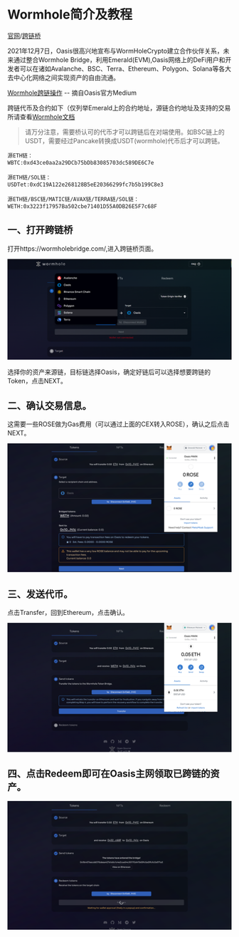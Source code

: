 # Wormhole简介及教程

[官网](https://wormholebridge.com/)/[跨链桥](https://portalbridge.com/#/transfer)

2021年12月7日，Oasis很高兴地宣布与WormHoleCrypto建立合作伙伴关系，未来通过整合Wormhole Bridge，利用Emerald(EVM),Oasis网络上的DeFi用户和开发者可以在诸如Avalanche、BSC、Terra、Ethereum、Polygon、Solana等各大去中心化网络之间实现资产的自由流通。

[Wormhole跨链操作](https://medium.com/@OasisNetworkCN/yuzuswap%E6%93%8D%E4%BD%9C%E6%95%99%E7%A8%8B-oasis%E7%94%9F%E6%80%81%E9%A6%96%E4%B8%AAdex%E4%B8%8A%E7%BA%BF-%E8%B5%A2%E5%8F%96%E4%B8%B0%E5%AF%8C%E5%A5%96%E5%8A%B1-9cb5fbbfe112) -- 摘自Oasis官方Medium

跨链代币及合约如下（仅列举Emerald上的合约地址，源链合约地址及支持的交易所请查看[Wormhole文档](https://docs.wormhole.com/wormhole/overview-liquid-markets#target-chain-oasis)

> 请万分注意，需要桥认可的代币才可以跨链后在对端使用。如BSC链上的USDT，需要经过Pancake转换成USDT(wormhole)代币后才可以跨链。

```
源ETH链：
WBTC:0xd43ce0aa2a29DCb75bDb83085703dc589DE6C7e

源ETH链/SOL链：
USDTet:0xdC19A122e268128B5eE20366299fc7b5b199C8e3

源ETH链/BSC链/MATIC链/AVAX链/TERRA链/SOL链：
WETH:0x3223f17957Ba502cbe71401D55A0DB26E5F7c68F

```

## 一、打开跨链桥

打开https://wormholebridge.com/,进入跨链桥页面。

![img](./wormholebridge跨链操作1.png)

选择你的资产来源链，目标链选择Oasis，确定好链后可以选择想要跨链的Token，点击NEXT。

## 二、确认交易信息。

这需要一些ROSE做为Gas费用（可以通过上面的CEX转入ROSE），确认之后点击NEXT。

![img](./wormholebridge跨链操作2.png)

## 三、发送代币。

点击Transfer，回到Ethereum，点击确认。

![img](./wormholebridge跨链操作3.png)

## 四、点击Redeem即可在Oasis主网领取已跨链的资产。

![img](./wormholebridge跨链操作4.png)
